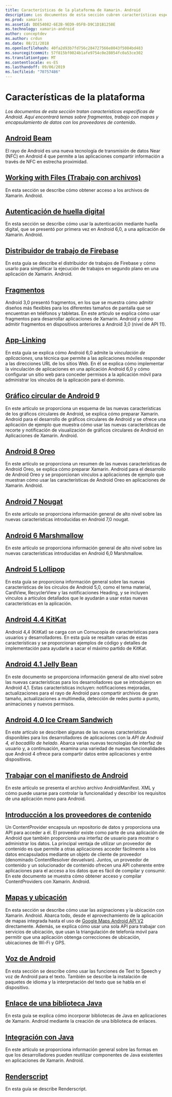 ```yaml
---
title: Características de la plataforma de Xamarin. Android
description: Los documentos de esta sección cubren características específicas de Android. Aquí encontrará temas como el uso de fragmentos, el trabajo con mapas y la encapsulación de datos con proveedores de contenido.
ms.prod: xamarin
ms.assetid: DDE54082-6E2B-9ED9-05FB-D9C1D1B1258E
ms.technology: xamarin-android
author: conceptdev
ms.author: crdun
ms.date: 08/21/2018
ms.openlocfilehash: 40fa2d93b7fd756c284727566e8043f5084bd483
ms.sourcegitcommit: 57f815bf0024b1afe9754c0e28054fc0a53ce302
ms.translationtype: MT
ms.contentlocale: es-ES
ms.lasthandoff: 09/06/2019
ms.locfileid: "70757486"
---
```

# <a name="platform-features"></a>Características de la plataforma

_Los documentos de esta sección tratan características específicas de Android. Aquí encontrará temas sobre fragmentos, trabajo con mapas y encapsulamiento de datos con los proveedores de contenido._

## <a name="android-beamandroidplatformandroid-beammd"></a>[Android Beam](~/android/platform/android-beam.md)

El rayo de Android es una nueva tecnología de transmisión de datos Near (NFC) en Android 4 que permite a las aplicaciones compartir información a través de NFC en estrecha proximidad.

## <a name="working-with-filesandroidplatformfilesindexmd"></a>[Working with Files (Trabajo con archivos)](~/android/platform/files/index.md)

En esta sección se describe cómo obtener acceso a los archivos de Xamarin. Android.

## <a name="fingerprint-authenticationandroidplatformfingerprint-authenticationindexmd"></a>[Autenticación de huella digital](~/android/platform/fingerprint-authentication/index.md)

En esta sección se describe cómo usar la autenticación mediante huella digital, que se presentó por primera vez en Android 6,0, a una aplicación de Xamarin. Android.

## <a name="firebase-job-dispatcherandroidplatformfirebase-job-dispatchermd"></a>[Distribuidor de trabajo de Firebase](~/android/platform/firebase-job-dispatcher.md)

En esta guía se describe el distribuidor de trabajos de Firebase y cómo usarlo para simplificar la ejecución de trabajos en segundo plano en una aplicación de Xamarin. Android.

## <a name="fragmentsandroidplatformfragmentsindexmd"></a>[Fragmentos](~/android/platform/fragments/index.md)

Android 3,0 presentó fragmentos, en los que se muestra cómo admitir diseños más flexibles para los diferentes tamaños de pantalla que se encuentran en teléfonos y tabletas. En este artículo se explica cómo usar fragmentos para desarrollar aplicaciones de Xamarin. Android y cómo admitir fragmentos en dispositivos anteriores a Android 3,0 (nivel de API 11).

## <a name="app-linkingandroidplatformapp-linkingmd"></a>[App-Linking](~/android/platform/app-linking.md)

En esta guía se explica cómo Android 6,0 admite la _vinculación de aplicaciones_, una técnica que permite a las aplicaciones móviles responder a las direcciones URL de los sitios Web. En él se explica cómo implementar la vinculación de aplicaciones en una aplicación Android 6,0 y cómo configurar un sitio web para conceder permisos a la aplicación móvil para administrar los vínculos de la aplicación para el dominio.

## <a name="android-9-pieandroidplatformpiemd"></a>[Gráfico circular de Android 9](~/android/platform/pie.md)

En este artículo se proporciona un esquema de las nuevas características de los gráficos circulares de Android, se explica cómo preparar Xamarin. Android para el desarrollo de gráficos circulares de Android y se ofrece una aplicación de ejemplo que muestra cómo usar las nuevas características de recorte y notificación de visualización de gráficos circulares de Android en Aplicaciones de Xamarin. Android.

## <a name="android-8-oreoandroidplatformoreomd"></a>[Android 8 Oreo](~/android/platform/oreo.md)

En este artículo se proporciona un resumen de las nuevas características de Android Oreo, se explica cómo preparar Xamarin. Android para el desarrollo de Android Oreo y se proporcionan vínculos a aplicaciones de ejemplo que muestran cómo usar las características de Android Oreo en aplicaciones de Xamarin. Android.

## <a name="android-7-nougatandroidplatformnougatmd"></a>[Android 7 Nougat](~/android/platform/nougat.md)

En este artículo se proporciona información general de alto nivel sobre las nuevas características introducidas en Android 7,0 nougat.

## <a name="android-6-marshmallowandroidplatformmarshmallowmd"></a>[Android 6 Marshmallow](~/android/platform/marshmallow.md)

En este artículo se proporciona información general de alto nivel sobre las nuevas características introducidas en Android 6,0 Marshmallow.

## <a name="android-5-lollipopandroidplatformlollipopmd"></a>[Android 5 Lollipop](~/android/platform/lollipop.md)

En esta guía se proporciona información general sobre las nuevas características de los círculos de Android 5,0, como el tema material, CardView, RecyclerView y las notificaciones Heading, y se incluyen vínculos a artículos detallados que le ayudarán a usar estas nuevas características en la aplicación.

## <a name="android-44-kitkatandroidplatformkitkatmd"></a>[Android 4.4 KitKat](~/android/platform/kitkat.md)

Android 4,4 (KitKat) se carga con un Cornucopia de características para usuarios y desarrolladores. En esta guía se resaltan varias de estas características y se proporcionan ejemplos de código y detalles de implementación para ayudarle a sacar el máximo partido de KitKat.

## <a name="android-41-jelly-beanandroidplatformjelly-beanmd"></a>[Android 4.1 Jelly Bean](~/android/platform/jelly-bean.md)

En este documento se proporciona información general de alto nivel sobre las nuevas características para los desarrolladores que se introdujeron en Android 4,1. Estas características incluyen: notificaciones mejoradas, actualizaciones para el rayo de Android para compartir archivos de gran tamaño, actualizaciones a multimedia, detección de redes punto a punto, animaciones y nuevos permisos.

## <a name="android-40-ice-cream-sandwichandroidplatformice-cream-sandwichmd"></a>[Android 4.0 Ice Cream Sandwich](~/android/platform/ice-cream-sandwich.md)

En este artículo se describen algunas de las nuevas características disponibles para los desarrolladores de aplicaciones con la *API de Android 4, el bocadillo de helado*.
Abarca varias nuevas tecnologías de interfaz de usuario y, a continuación, examina una variedad de nuevas funcionalidades que Android 4 ofrece para compartir datos entre aplicaciones y entre dispositivos.

## <a name="working-with-the-android-manifestandroid-manifestmd"></a>[Trabajar con el manifiesto de Android](android-manifest.md)

En este artículo se presenta el archivo archivo AndroidManifest. XML y cómo puede usarse para controlar la funcionalidad y describir los requisitos de una aplicación mono para Android.

## <a name="introduction-to-content-providersandroidplatformcontent-providersindexmd"></a>[Introducción a los proveedores de contenido](~/android/platform/content-providers/index.md)

Un ContentProvider encapsula un repositorio de datos y proporciona una API para acceder a él. El proveedor existe como parte de una aplicación de Android que también proporciona una interfaz de usuario para mostrar o administrar los datos. La principal ventaja de utilizar un proveedor de contenido es que permite a otras aplicaciones acceder fácilmente a los datos encapsulados mediante un objeto de cliente de proveedor (denominado ContentResolver devuelvan). Juntos, un proveedor de contenido y un solucionador de contenido ofrecen una API coherente entre aplicaciones para el acceso a los datos que es fácil de compilar y consumir. En este documento se muestra cómo obtener acceso y compilar ContentProviders con Xamarin. Android.

## <a name="maps-and-locationandroidplatformmaps-and-locationindexmd"></a>[Mapas y ubicación](~/android/platform/maps-and-location/index.md)

En esta sección se describe cómo usar las asignaciones y la ubicación con Xamarin. Android. Abarca todo, desde el aprovechamiento de la aplicación de mapas integrada hasta el uso de [Google Maps Android API V2](https://developers.google.com/maps/documentation/android/) directamente. Además, se explica cómo usar una sola API para trabajar con servicios de ubicación, que usan la triangulación de telefonía móvil para permitir que una aplicación obtenga correcciones de ubicación, ubicaciones de Wi-Fi y GPS.

## <a name="android-speechandroidplatformspeechmd"></a>[Voz de Android](~/android/platform/speech.md)

En esta sección se describe cómo usar las funciones de Text to Speech y voz de Android para el texto. También se describe la instalación de paquetes de idioma y la interpretación del texto que se habla en el dispositivo.

## <a name="binding-a-java-librarybinding-java-libraryindexmd"></a>[Enlace de una biblioteca Java](binding-java-library/index.md)

En esta guía se explica cómo incorporar bibliotecas de Java en aplicaciones de Xamarin. Android mediante la creación de una biblioteca de enlaces.

## <a name="java-integrationjava-integrationindexmd"></a>[Integración con Java](java-integration/index.md)

En este artículo se proporciona información general sobre las formas en que los desarrolladores pueden reutilizar componentes de Java existentes en aplicaciones de Xamarin. Android.

## <a name="renderscriptrenderscriptmd"></a>[Renderscript](renderscript.md)

En esta guía se describe Renderscript.
